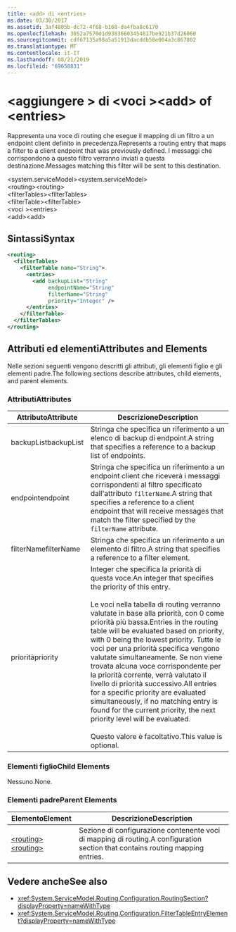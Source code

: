```yaml
---
title: <add> di <entries>
ms.date: 03/30/2017
ms.assetid: 3af4805b-dc72-4f68-b168-da4fba8c6170
ms.openlocfilehash: 3052a7570d1d93836603454817be921b37d26060
ms.sourcegitcommit: cdf67135a98a5a51913dacddb58e004a3c867802
ms.translationtype: MT
ms.contentlocale: it-IT
ms.lasthandoff: 08/21/2019
ms.locfileid: "69658831"
---
```

# <a name="add-of-entries"></a><span data-ttu-id="3674c-102">\<aggiungere > di \<voci ></span><span class="sxs-lookup"><span data-stu-id="3674c-102">\<add> of \<entries></span></span>
<span data-ttu-id="3674c-103">Rappresenta una voce di routing che esegue il mapping di un filtro a un endpoint client definito in precedenza.</span><span class="sxs-lookup"><span data-stu-id="3674c-103">Represents a routing entry that maps a filter to a client endpoint that was previously defined.</span></span> <span data-ttu-id="3674c-104">I messaggi che corrispondono a questo filtro verranno inviati a questa destinazione.</span><span class="sxs-lookup"><span data-stu-id="3674c-104">Messages matching this filter will be sent to this destination.</span></span>  
  
 <span data-ttu-id="3674c-105">\<system.serviceModel></span><span class="sxs-lookup"><span data-stu-id="3674c-105">\<system.serviceModel></span></span>  
<span data-ttu-id="3674c-106">\<routing></span><span class="sxs-lookup"><span data-stu-id="3674c-106">\<routing></span></span>  
<span data-ttu-id="3674c-107">\<filterTables></span><span class="sxs-lookup"><span data-stu-id="3674c-107">\<filterTables></span></span>  
<span data-ttu-id="3674c-108">\<filterTable></span><span class="sxs-lookup"><span data-stu-id="3674c-108">\<filterTable></span></span>  
<span data-ttu-id="3674c-109">\<voci ></span><span class="sxs-lookup"><span data-stu-id="3674c-109">\<entries></span></span>  
<span data-ttu-id="3674c-110">\<add></span><span class="sxs-lookup"><span data-stu-id="3674c-110">\<add></span></span>  
  
## <a name="syntax"></a><span data-ttu-id="3674c-111">Sintassi</span><span class="sxs-lookup"><span data-stu-id="3674c-111">Syntax</span></span>  
  
```xml  
<routing>
  <filterTables>
    <filterTable name="String">
      <entries>
        <add backupList="String"
             endpointName="String"
             filterName="String"
             priority="Integer" />
      </entries>
    </filterTable>
  </filterTables>
</routing>
```  
  
## <a name="attributes-and-elements"></a><span data-ttu-id="3674c-112">Attributi ed elementi</span><span class="sxs-lookup"><span data-stu-id="3674c-112">Attributes and Elements</span></span>  
 <span data-ttu-id="3674c-113">Nelle sezioni seguenti vengono descritti gli attributi, gli elementi figlio e gli elementi padre.</span><span class="sxs-lookup"><span data-stu-id="3674c-113">The following sections describe attributes, child elements, and parent elements.</span></span>  
  
### <a name="attributes"></a><span data-ttu-id="3674c-114">Attributi</span><span class="sxs-lookup"><span data-stu-id="3674c-114">Attributes</span></span>  
  
|<span data-ttu-id="3674c-115">Attributo</span><span class="sxs-lookup"><span data-stu-id="3674c-115">Attribute</span></span>|<span data-ttu-id="3674c-116">Descrizione</span><span class="sxs-lookup"><span data-stu-id="3674c-116">Description</span></span>|  
|---------------|-----------------|  
|<span data-ttu-id="3674c-117">backupList</span><span class="sxs-lookup"><span data-stu-id="3674c-117">backupList</span></span>|<span data-ttu-id="3674c-118">Stringa che specifica un riferimento a un elenco di backup di endpoint.</span><span class="sxs-lookup"><span data-stu-id="3674c-118">A string that specifies a reference to a backup list of endpoints.</span></span>|  
|<span data-ttu-id="3674c-119">endpoint</span><span class="sxs-lookup"><span data-stu-id="3674c-119">endpoint</span></span>|<span data-ttu-id="3674c-120">Stringa che specifica un riferimento a un endpoint client che riceverà i messaggi corrispondenti al filtro specificato dall'attributo `filterName`.</span><span class="sxs-lookup"><span data-stu-id="3674c-120">A string that specifies a reference to a client endpoint that will receive messages that match the filter specified by the `filterName` attribute.</span></span>|  
|<span data-ttu-id="3674c-121">filterName</span><span class="sxs-lookup"><span data-stu-id="3674c-121">filterName</span></span>|<span data-ttu-id="3674c-122">Stringa che specifica un riferimento a un elemento di filtro.</span><span class="sxs-lookup"><span data-stu-id="3674c-122">A string that specifies a reference to a filter element.</span></span>|  
|<span data-ttu-id="3674c-123">priorità</span><span class="sxs-lookup"><span data-stu-id="3674c-123">priority</span></span>|<span data-ttu-id="3674c-124">Integer che specifica la priorità di questa voce.</span><span class="sxs-lookup"><span data-stu-id="3674c-124">An integer that specifies the priority of this entry.</span></span><br /><br /> <span data-ttu-id="3674c-125">Le voci nella tabella di routing verranno valutate in base alla priorità, con 0 come priorità più bassa.</span><span class="sxs-lookup"><span data-stu-id="3674c-125">Entries in the routing table will be evaluated based on priority, with 0 being the lowest priority.</span></span> <span data-ttu-id="3674c-126">Tutte le voci per una priorità specifica vengono valutate simultaneamente. Se non viene trovata alcuna voce corrispondente per la priorità corrente, verrà valutato il livello di priorità successivo.</span><span class="sxs-lookup"><span data-stu-id="3674c-126">All entries for a specific priority are evaluated simultaneously, if no matching entry is found for the current priority, the next priority level will be evaluated.</span></span><br /><br /> <span data-ttu-id="3674c-127">Questo valore è facoltativo.</span><span class="sxs-lookup"><span data-stu-id="3674c-127">This value is optional.</span></span>|  
  
### <a name="child-elements"></a><span data-ttu-id="3674c-128">Elementi figlio</span><span class="sxs-lookup"><span data-stu-id="3674c-128">Child Elements</span></span>  
 <span data-ttu-id="3674c-129">Nessuno.</span><span class="sxs-lookup"><span data-stu-id="3674c-129">None.</span></span>  
  
### <a name="parent-elements"></a><span data-ttu-id="3674c-130">Elementi padre</span><span class="sxs-lookup"><span data-stu-id="3674c-130">Parent Elements</span></span>  
  
|<span data-ttu-id="3674c-131">Elemento</span><span class="sxs-lookup"><span data-stu-id="3674c-131">Element</span></span>|<span data-ttu-id="3674c-132">Descrizione</span><span class="sxs-lookup"><span data-stu-id="3674c-132">Description</span></span>|  
|-------------|-----------------|  
|[<span data-ttu-id="3674c-133">\<routing></span><span class="sxs-lookup"><span data-stu-id="3674c-133">\<routing></span></span>](../../../../../docs/framework/configure-apps/file-schema/wcf/routing.md)|<span data-ttu-id="3674c-134">Sezione di configurazione contenente voci di mapping di routing.</span><span class="sxs-lookup"><span data-stu-id="3674c-134">A configuration section that contains routing mapping entries.</span></span>|  
  
## <a name="see-also"></a><span data-ttu-id="3674c-135">Vedere anche</span><span class="sxs-lookup"><span data-stu-id="3674c-135">See also</span></span>

- <xref:System.ServiceModel.Routing.Configuration.RoutingSection?displayProperty=nameWithType>
- <xref:System.ServiceModel.Routing.Configuration.FilterTableEntryElement?displayProperty=nameWithType>
